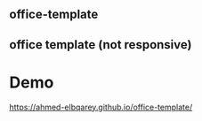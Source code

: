 ## office-template
## office template (not responsive)
# Demo
https://ahmed-elbqarey.github.io/office-template/
